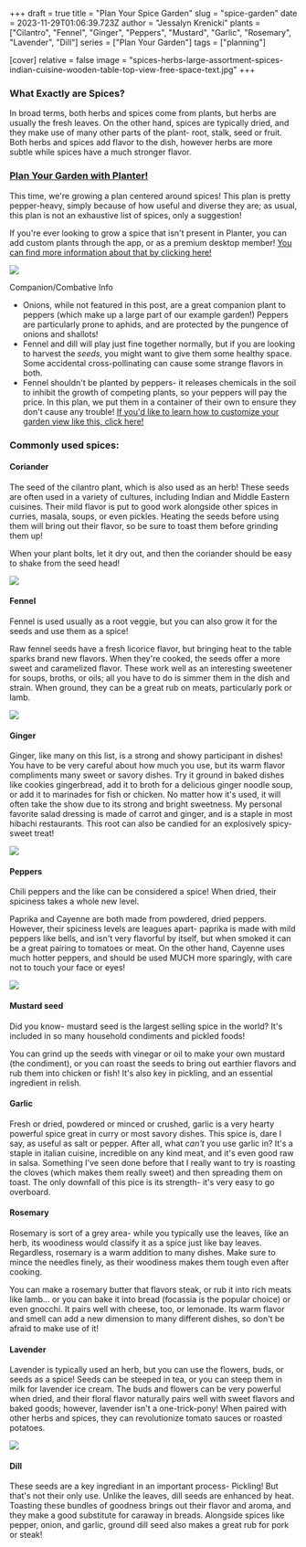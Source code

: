 +++
draft = true
title = "Plan Your Spice Garden"
slug = "spice-garden"
date = 2023-11-29T01:06:39.723Z
author = "Jessalyn Krenicki"
plants = ["Cilantro", "Fennel", "Ginger", "Peppers", "Mustard", "Garlic", "Rosemary", "Lavender", "Dill"]
series = ["Plan Your Garden"]
tags = ["planning"]

[cover]
relative = false
image = "spices-herbs-large-assortment-spices-indian-cuisine-wooden-table-top-view-free-space-text.jpg"
+++
### What Exactly are Spices?

In broad terms, both herbs and spices come from plants, but herbs are usually the fresh leaves. On the other hand, spices are typically dried, and they make use of many other parts of the plant- root, stalk, seed or fruit. Both herbs and spices add flavor to the dish, however herbs are more subtle while spices have a much stronger flavor. 

### [Plan Your Garden with Planter!](https://planter.garden/)

This time, we're growing a plan centered around spices! This plan is pretty pepper-heavy, simply because of how useful and diverse they are; as usual, this plan is not an exhaustive list of spices, only a suggestion! 

If you're ever looking to grow a spice that isn't present in Planter, you can add custom plants through the app, or as a premium desktop member! [You can find more information about that by clicking here!](https://info.planter.garden/plant-information/create-plants/)

![](screenshot-2023-12-23-at-4.04.40-pm.png)

Companion/Combative Info

* Onions, while not featured in this post, are a great companion plant to peppers (which make up a large part of our example garden!) Peppers are particularly prone to aphids, and are protected by the pungence of onions and shallots!
* Fennel and dill will play just fine together normally, but if you are looking to harvest the *seeds*, you might want to give them some healthy space. Some accidental cross-pollinating can cause some strange flavors in both.
* Fennel shouldn't be planted by peppers- it releases chemicals in the soil to inhibit the growth of competing plants, so your peppers will pay the price. In this plan, we put them in a container of their own to ensure they don't cause any trouble! [If you'd like to learn how to customize your garden view like this, click here!](https://info.planter.garden/garden/customize/)

### Commonly used spices:

#### Coriander

The seed of the cilantro plant, which is also used as an herb! These seeds are often used in a variety of cultures, including Indian and Middle Eastern cuisines. Their mild flavor is put to good work alongside other spices in curries, masala, soups, or even pickles. Heating the seeds before using them will bring out their flavor, so be sure to toast them before grinding them up!

When your plant bolts, let it dry out, and then the coriander should be easy to shake from the seed head!

![](coriander-seeds.jpg)

#### Fennel

Fennel is used usually as a root veggie, but you can also grow it for the seeds and use them as a spice! 

Raw fennel seeds have a fresh licorice flavor, but bringing heat to the table sparks brand new flavors. When they're cooked, the seeds offer a more sweet and caramelized flavor. These work well as an interesting sweetener for soups, broths, or oils; all you have to do is simmer them in the dish and strain. When ground, they can be a great rub on meats, particularly pork or lamb.

![](anise-seeds-texture-background-top-view.jpg)

#### Ginger

Ginger, like many on this list, is a strong and showy participant in dishes! You have to be very careful about how much you use, but its warm flavor compliments many sweet or savory dishes. Try it ground in baked dishes like cookies gingerbread, add it to broth for a delicious ginger noodle soup, or add it to marinades for fish or chicken. No matter how it's used, it will often take the show due to its strong and bright sweetness. My personal favorite salad dressing is made of carrot and ginger, and is a staple in most hibachi restaurants. This root can also be candied for an explosively spicy-sweet treat!

![](assortment-ginger-wooden-board.jpg)

#### Peppers

Chili peppers and the like can be considered a spice! When dried, their spiciness takes a whole new level.

Paprika and Cayenne are both made from powdered, dried peppers. However, their spiciness levels are leagues apart- paprika is made with mild peppers like bells, and isn't very flavorful by itself, but when smoked it can be a great pairing to tomatoes or meat. On the other hand, Cayenne uses much hotter peppers, and should be used MUCH more sparingly, with care not to touch your face or eyes!

![](red-peppers-oil.jpg)

#### Mustard seed

Did you know- mustard seed is the largest selling spice in the world? It's included in so many household condiments and pickled foods! 

You can grind up the seeds with vinegar or oil to make your own mustard (the condiment), or you can roast the seeds to bring out earthier flavors and rub them into chicken or fish! It's also key in pickling, and an essential ingredient in relish. 

#### Garlic

Fresh or dried, powdered or minced or crushed, garlic is a very hearty powerful spice great in curry or most savory dishes. This spice is, dare I say, as useful as salt or pepper. After all, what *can't* you use garlic in? It's a staple in italian cuisine, incredible on any kind meat, and it's even good raw in salsa. Something I've seen done before that I really want to try is roasting the cloves (which makes them really sweet) and then spreading them on toast. The only downfall of this pice is its strength- it's very easy to go overboard.

#### Rosemary

Rosemary is sort of a grey area- while you typically use the leaves, like an herb, its woodiness would classify it as a spice just like bay leaves. Regardless, rosemary is a warm addition to many dishes. Make sure to mince the needles finely, as their woodiness makes them tough even after cooking.

You can make a rosemary butter that flavors steak, or rub it into rich meats like lamb... or you can bake it into bread (focassia is the popular choice) or even gnocchi. It pairs well with cheese, too, or lemonade. Its warm flavor and smell can add a new dimension to many different dishes, so don't be afraid to make use of it!

#### Lavender

Lavender is typically used an herb, but you can use the flowers, buds, or seeds as a spice! Seeds can be steeped in tea, or you can steep them in milk for lavender ice cream. The buds and flowers can be very powerful when dried, and their floral flavor naturally pairs well with sweet flavors and baked goods; however, lavender isn't a one-trick-pony! When paired with other herbs and spices, they can revolutionize tomato sauces or roasted potatoes.

![](bee-on-lavender.jpg)

#### Dill

These seeds are a key ingrediant in an important process- Pickling! But that's not their only use. Unlike the leaves, dill seeds are enhanced by heat. Toasting these bundles of goodness brings out their flavor and aroma, and they make a good substitute for caraway in breads. Alongside spices like pepper, onion, and garlic, ground dill seed also makes a great rub for pork or steak!